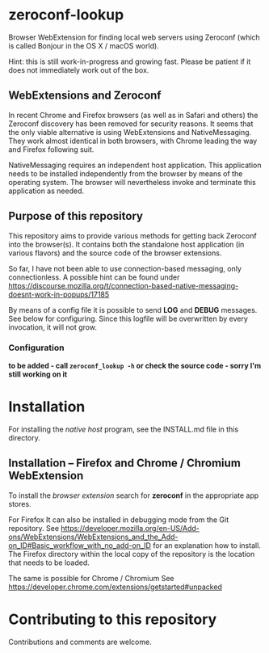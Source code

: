 # zeroconf-lookup

Browser WebExtension for finding local web servers using Zeroconf
(which is called Bonjour in the OS X / macOS world).

Hint: this is still work-in-progress and growing fast.
Please be patient if it does not immediately work out of the box.

## WebExtensions and Zeroconf

In recent Chrome and Firefox browsers (as well as in Safari and others)
the Zeroconf discovery has been removed for security reasons. It seems
that the only viable alternative is using WebExtensions and
NativeMessaging. They work almost identical in both browsers, with
Chrome leading the way and Firefox following suit.

NativeMessaging requires an independent host application. This
application needs to be installed independently from the browser by
means of the operating system. The browser will nevertheless invoke and
terminate this application as needed.

## Purpose of this repository

This repository aims to provide various methods for getting back
Zeroconf into the browser(s). It contains both the standalone host
application (in various flavors) and the source code of the browser extensions.

So far, I have not been able to use connection-based messaging, only connectionless.
A possible hint can be found under
https://discourse.mozilla.org/t/connection-based-native-messaging-doesnt-work-in-popups/17185

By means of a config file it is possible to send **LOG** and **DEBUG** messages.
See below for configuring. Since this logfile will be overwritten by every invocation, it will not grow.

### Configuration

**to be added - call `zeroconf_lookup -h` or check the source code - sorry I'm still working on it**


# Installation

For installing the *native host* program, see the INSTALL.md file in this directory.

## Installation – Firefox and Chrome / Chromium WebExtension

To install the *browser extension* search for **zeroconf** in the appropriate app stores.

For Firefox It can also be installed in debugging mode from the Git repository.
See https://developer.mozilla.org/en-US/Add-ons/WebExtensions/WebExtensions_and_the_Add-on_ID#Basic_workflow_with_no_add-on_ID
for an explanation how to install. The Firefox directory within the
local copy of the repository is the location that needs to be loaded.

The same is possible for Chrome / Chromium
See https://developer.chrome.com/extensions/getstarted#unpacked

# Contributing to this repository

Contributions and comments are welcome.


